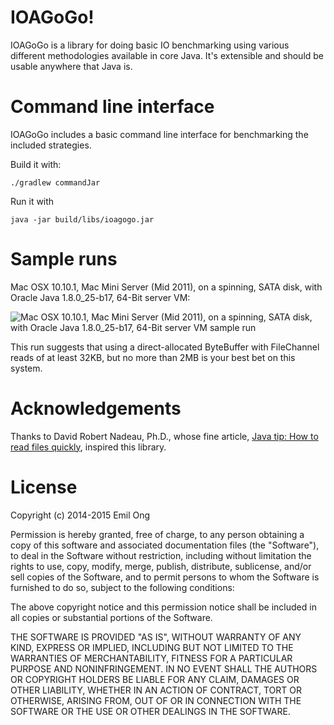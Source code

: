 # IOAGoGo!

IOAGoGo is a library for doing basic IO benchmarking using various
different methodologies available in core Java. It's extensible and
should be usable anywhere that Java is.

# Command line interface

IOAGoGo includes a basic command line interface for benchmarking
the included strategies.

Build it with:

    ./gradlew commandJar

Run it with

    java -jar build/libs/ioagogo.jar

# Sample runs

Mac OSX 10.10.1, Mac Mini Server (Mid 2011), on a spinning, SATA disk,
with Oracle Java 1.8.0\_25-b17, 64-Bit server VM:

![Mac OSX 10.10.1, Mac Mini Server (Mid 2011), on a spinning, SATA disk,
with Oracle Java 1.8.0\_25-b17, 64-Bit server VM sample run](https://cdn.rawgit.com/emilong/ioagogo/master/samples/IOAGoGo-MacOSX-Java1.8.0.svg)

This run suggests that using a direct-allocated ByteBuffer with
FileChannel reads of at least 32KB, but no more than 2MB is your best
bet on this system.

# Acknowledgements

Thanks to David Robert Nadeau, Ph.D., whose fine article,
[Java tip: How to read files quickly](http://nadeausoftware.com/articles/2008/02/java_tip_how_read_files_quickly),
inspired this library.

# License

Copyright (c) 2014-2015 Emil Ong

Permission is hereby granted, free of charge, to any person obtaining
a copy of this software and associated documentation files (the
"Software"), to deal in the Software without restriction, including
without limitation the rights to use, copy, modify, merge, publish,
distribute, sublicense, and/or sell copies of the Software, and to
permit persons to whom the Software is furnished to do so, subject
to the following conditions:

The above copyright notice and this permission notice shall be
included in all copies or substantial portions of the Software.

THE SOFTWARE IS PROVIDED "AS IS", WITHOUT WARRANTY OF ANY KIND,
EXPRESS OR IMPLIED, INCLUDING BUT NOT LIMITED TO THE WARRANTIES OF
MERCHANTABILITY, FITNESS FOR A PARTICULAR PURPOSE AND NONINFRINGEMENT.
IN NO EVENT SHALL THE AUTHORS OR COPYRIGHT HOLDERS BE LIABLE FOR
ANY CLAIM, DAMAGES OR OTHER LIABILITY, WHETHER IN AN ACTION OF
CONTRACT, TORT OR OTHERWISE, ARISING FROM, OUT OF OR IN CONNECTION
WITH THE SOFTWARE OR THE USE OR OTHER DEALINGS IN THE SOFTWARE.
